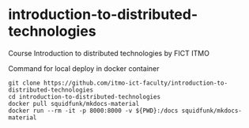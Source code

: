 # introduction-to-distributed-technologies
Course Introduction to distributed technologies by FICT ITMO

Command for local deploy in docker container
```
git clone https://github.com/itmo-ict-faculty/introduction-to-distributed-technologies
cd introduction-to-distributed-technologies
docker pull squidfunk/mkdocs-material
docker run --rm -it -p 8000:8000 -v ${PWD}:/docs squidfunk/mkdocs-material
```